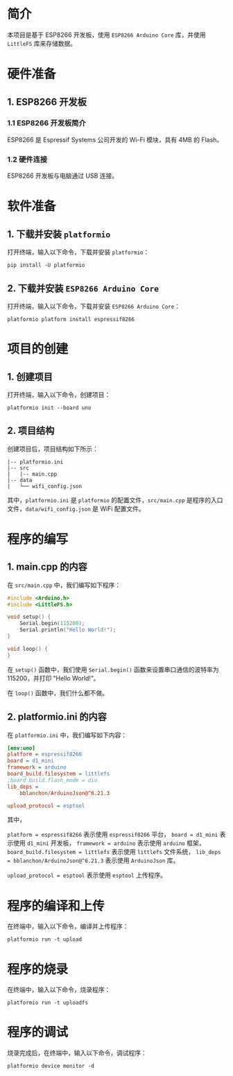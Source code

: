 # 简介

本项目是基于 ESP8266 开发板，使用 `ESP8266 Arduino Core` 库，并使用 `LittleFS` 库来存储数据。

# 硬件准备

## 1. ESP8266 开发板

### 1.1 ESP8266 开发板简介

ESP8266 是 Espressif Systems 公司开发的 Wi-Fi 模块，具有 4MB 的 Flash。

### 1.2 硬件连接

ESP8266 开发板与电脑通过 USB 连接。

# 软件准备

## 1. 下载并安装 `platformio`

打开终端，输入以下命令，下载并安装 `platformio`：

```
pip install -U platformio
```

## 2. 下载并安装 `ESP8266 Arduino Core`

打开终端，输入以下命令，下载并安装 `ESP8266 Arduino Core`：

```
platformio platform install espressif8266
```

# 项目的创建

## 1. 创建项目

打开终端，输入以下命令，创建项目：

```
platformio init --board uno
```

## 2. 项目结构

创建项目后，项目结构如下所示：

```
|-- platformio.ini
|-- src
|   |-- main.cpp
|-- data
|   └── wifi_config.json
```
其中，`platformio.ini` 是 `platformio` 的配置文件，`src/main.cpp` 是程序的入口文件，`data/wifi_config.json` 是 WiFi 配置文件。

# 程序的编写

## 1. main.cpp 的内容

在 `src/main.cpp` 中，我们编写如下程序：

```cpp
#include <Arduino.h>
#include <LittleFS.h>

void setup() {
    Serial.begin(115200);
    Serial.println("Hello World!");
}

void loop() {
}
```
在 `setup()` 函数中，我们使用 `Serial.begin()` 函数来设置串口通信的波特率为 115200，并打印 “Hello World!”。

在 `loop()` 函数中，我们什么都不做。

## 2. platformio.ini 的内容

在 `platformio.ini` 中，我们编写如下内容：

```ini
[env:uno]
platform = espressif8266
board = d1_mini
framework = arduino
board_build.filesystem = littlefs
;board_build.flash_mode = dio
lib_deps =
    bblanchon/ArduinoJson@^6.21.3

upload_protocol = esptool
```
其中，

`platform = espressif8266` 表示使用 `espressif8266` 平台，
`board = d1_mini` 表示使用 `d1_mini` 开发板，
`framework = arduino` 表示使用 `arduino` 框架，
`board_build.filesystem = littlefs` 表示使用 `littlefs` 文件系统，
`lib_deps = bblanchon/ArduinoJson@^6.21.3` 表示使用 `ArduinoJson` 库。

`upload_protocol = esptool` 表示使用 `esptool` 上传程序。

# 程序的编译和上传

在终端中，输入以下命令，编译并上传程序：

```
platformio run -t upload
```

# 程序的烧录

在终端中，输入以下命令，烧录程序：

```
platformio run -t uploadfs
```

# 程序的调试

烧录完成后，在终端中，输入以下命令，调试程序：

```
platformio device monitor -d
```

